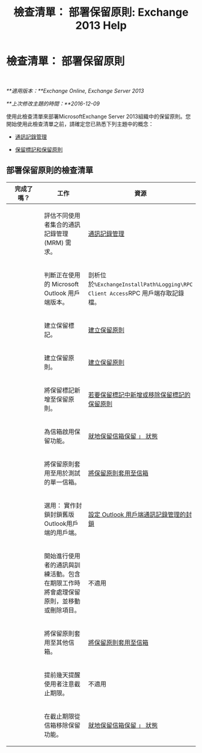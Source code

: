 ﻿---
title: '檢查清單： 部署保留原則: Exchange 2013 Help'
TOCTitle: 檢查清單： 部署保留原則
ms:assetid: 59e299fd-b6a8-48f5-88ae-dc20dbe32e90
ms:mtpsurl: https://technet.microsoft.com/zh-tw/library/Ee364743(v=EXCHG.150)
ms:contentKeyID: 50473258
ms.date: 05/21/2018
mtps_version: v=EXCHG.150
ms.translationtype: MT
---

# 檢查清單： 部署保留原則

 

_**適用版本：**Exchange Online, Exchange Server 2013_

_**上次修改主題的時間：**2016-12-09_

使用此檢查清單來部署MicrosoftExchange Server 2013組織中的保留原則。您開始使用此檢查清單之前，請確定您已熟悉下列主題中的概念：

  - [通訊記錄管理](messaging-records-management-exchange-2013-help.md)

  - [保留標記和保留原則](retention-tags-and-retention-policies-exchange-2013-help.md)

## 部署保留原則的檢查清單


<table>
<colgroup>
<col style="width: 33%" />
<col style="width: 33%" />
<col style="width: 33%" />
</colgroup>
<thead>
<tr class="header">
<th>完成了嗎？</th>
<th>工作</th>
<th>資源</th>
</tr>
</thead>
<tbody>
<tr class="odd">
<td><p> </p></td>
<td><p>評估不同使用者集合的通訊記錄管理 (MRM) 需求。</p></td>
<td><p><a href="messaging-records-management-exchange-2013-help.md">通訊記錄管理</a></p></td>
</tr>
<tr class="even">
<td><p><strong> </strong></p></td>
<td><p>判斷正在使用的 Microsoft Outlook 用戶端版本。</p></td>
<td><p>剖析位於<code>%ExchangeInstallPath%Logging\RPC Client Access</code>RPC 用戶端存取記錄檔。</p></td>
</tr>
<tr class="odd">
<td><p> </p></td>
<td><p>建立保留標記。</p></td>
<td><p><a href="create-a-retention-policy-exchange-2013-help.md">建立保留原則</a></p></td>
</tr>
<tr class="even">
<td><p><strong> </strong></p></td>
<td><p>建立保留原則。</p></td>
<td><p><a href="create-a-retention-policy-exchange-2013-help.md">建立保留原則</a></p></td>
</tr>
<tr class="odd">
<td><p> </p></td>
<td><p>將保留標記新增至保留原則。</p></td>
<td><p><a href="add-retention-tags-to-or-remove-retention-tags-from-a-retention-policy-exchange-2013-help.md">若要保留標記中新增或移除保留標記的保留原則</a></p></td>
</tr>
<tr class="even">
<td><p><strong> </strong></p></td>
<td><p>為信箱啟用保留功能。</p></td>
<td><p><a href="place-a-mailbox-on-retention-hold-exchange-2013-help.md">就地保留信箱保留 」 狀態</a></p></td>
</tr>
<tr class="odd">
<td><p> </p></td>
<td><p>將保留原則套用至用於測試的單一信箱。</p></td>
<td><p><a href="apply-a-retention-policy-to-mailboxes-exchange-2013-help.md">將保留原則套用至信箱</a></p></td>
</tr>
<tr class="even">
<td><p><strong> </strong></p></td>
<td><p>選用： 實作封鎖封鎖舊版Outlook用戶端的用戶端。</p></td>
<td><p><a href="configure-outlook-client-blocking-exchange-2013-help.md">設定 Outlook 用戶端通訊記錄管理的封鎖</a></p></td>
</tr>
<tr class="odd">
<td><p> </p></td>
<td><p>開始進行使用者的通訊與訓練活動。包含在期限工作時將會處理保留原則，並移動或刪除項目。</p></td>
<td><p>不適用</p></td>
</tr>
<tr class="even">
<td><p><strong> </strong></p></td>
<td><p>將保留原則套用至其他信箱。</p></td>
<td><p><a href="apply-a-retention-policy-to-mailboxes-exchange-2013-help.md">將保留原則套用至信箱</a></p></td>
</tr>
<tr class="odd">
<td><p> </p></td>
<td><p>提前幾天提醒使用者注意截止期限。</p></td>
<td><p>不適用</p></td>
</tr>
<tr class="even">
<td><p><strong> </strong></p></td>
<td><p>在截止期限從信箱移除保留功能。</p></td>
<td><p><a href="place-a-mailbox-on-retention-hold-exchange-2013-help.md">就地保留信箱保留 」 狀態</a></p></td>
</tr>
</tbody>
</table>

